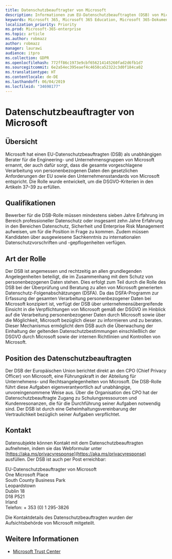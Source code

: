 ```yaml
---
title: Datenschutzbeauftragter von Microsoft
description: Informationen zum EU-Datenschutzbeauftragten (DSB) von Microsoft für die DSGVO
keywords: Microsoft 365, Microsoft 365 Education, Microsoft 365-Dokumentation, DSGVO
localization_priority: Priority
ms.prod: Microsoft-365-enterprise
ms.topic: article
ms.author: robmazz
author: robmazz
manager: laurawi
audience: itpro
ms.collection: GDPR
ms.openlocfilehash: 772ff86c1973e9cbf656214145260fad2d6fb1d7
ms.sourcegitcommit: 6e2a54ec395eaef4c4658ca52322c3d0f184ca02
ms.translationtype: HT
ms.contentlocale: de-DE
ms.lasthandoff: 06/04/2019
ms.locfileid: "34698177"
---
```

# <a name="microsofts-data-protection-officer"></a>Datenschutzbeauftragter von Microsoft

## <a name="overview"></a>Übersicht

Microsoft hat einen EU-Datenschutzbeauftragten (DSB) als unabhängigen Berater für die Engineering- und Unternehmensgruppen von Microsoft ernannt, der auch dafür sorgt, dass die gesamte vorgeschlagene Verarbeitung von personenbezogenen Daten den gesetzlichen Anforderungen der EU sowie den Unternehmensstandards von Microsoft entspricht. Die Rolle wurde entwickelt, um die DSGVO-Kriterien in den Artikeln 37–39 zu erfüllen.

## <a name="qualifications"></a>Qualifikationen

Bewerber für die DSB-Rolle müssen mindestens sieben Jahre Erfahrung im Bereich professioneller Datenschutz oder insgesamt zehn Jahre Erfahrung in den Bereichen Datenschutz, Sicherheit und Enterprise Risk Management aufweisen, um für die Position in Frage zu kommen. Zudem müssen Kandidaten über ausgewiesene Sachkenntnis zu internationalen Datenschutzvorschriften und -gepflogenheiten verfügen. 

## <a name="nature-of-the-role"></a>Art der Rolle

Der DSB ist angemessen und rechtzeitig an allen grundlegenden Angelegenheiten beteiligt, die im Zusammenhang mit dem Schutz von personenbezogenen Daten stehen. Dies erfolgt zum Teil durch die Rolle des DSB bei der Überprüfung und Beratung zu allen von Microsoft generierten Datenschutz-Folgenabschätzungen (DSFA). Da das DSFA-Programm zur Erfassung der gesamten Verarbeitung personenbezogener Daten bei Microsoft konzipiert ist, verfügt der DSB über unternehmensübergreifende Einsicht in die Verpflichtungen von Microsoft gemäß der DSGVO im Hinblick auf die Verarbeitung personenbezogener Daten durch Microsoft sowie über die Möglichkeit, Microsoft bezüglich dieser zu informieren und zu beraten. Dieser Mechanismus ermöglicht dem DSB auch die Überwachung der Einhaltung der geltenden Datenschutzbestimmungen einschließlich der DSGVO durch Microsoft sowie der internen Richtlinien und Kontrollen von Microsoft. 

## <a name="position-of-the-data-protection-officer"></a>Position des Datenschutzbeauftragten

Der DSB der Europäischen Union berichtet direkt an den CPO (Chief Privacy Officer) von Microsoft, eine Führungskraft in der Abteilung für Unternehmens- und Rechtsangelegenheiten von Microsoft. Die DSB-Rolle führt diese Aufgaben eigenverantwortlich auf unabhängige, unvoreingenommene Weise aus. Über die Organisation des CPO hat der Datenschutzbeauftragte Zugang zu Schulungsressourcen und Kundenresonanzen, die für die Durchführung seiner Aufgaben notwendig sind. Der DSB ist durch eine Geheimhaltungsvereinbarung der Vertraulichkeit bezüglich seiner Aufgaben verpflichtet.  

## <a name="contact"></a>Kontakt

Datensubjekte können Kontakt mit dem Datenschutzbeauftragten aufnehmen, indem sie das Webformular unter [https://aka.ms/privacyresponse](https://aka.ms/privacyresponse) ausfüllen. Der DSB ist auch per Post erreichbar:

EU-Datenschutzbeauftragter von Microsoft<br>
One Microsoft Place<br>
South County Business Park<br>
Leopardstown<br>
Dublin 18<br>
D18 P521<br>
Irland<br>
Telefon: + 353 (0) 1 295-3826<br>

Die Kontaktdetails des Datenschutzbeauftragten wurden der Aufsichtsbehörde von Microsoft mitgeteilt.

## <a name="learn-more"></a>Weitere Informationen

- [Microsoft Trust Center](https://www.microsoft.com/TrustCenter/Privacy/gdpr/default.aspx)